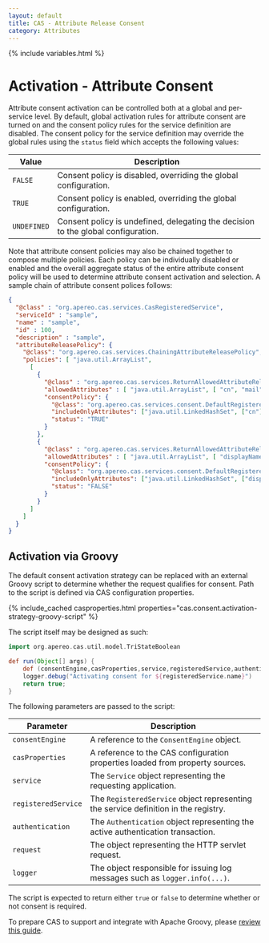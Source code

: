 ```yaml
---
layout: default
title: CAS - Attribute Release Consent
category: Attributes
---
```


{% include variables.html %}

# Activation - Attribute Consent

Attribute consent activation can be controlled both at a global and per-service level. By default, global activation rules for 
attribute consent are turned on and the consent policy rules for the service definition are disabled. The consent policy for
the service definition may override the global rules using the `status` field which accepts the following values:

| Value       | Description                                                                       |
|-------------|-----------------------------------------------------------------------------------|
| `FALSE`     | Consent policy is disabled, overriding the global configuration.                  |
| `TRUE`      | Consent policy is enabled, overriding the global configuration.                   |
| `UNDEFINED` | Consent policy is undefined, delegating the decision to the global configuration. |

Note that attribute consent policies may also be chained together to compose multiple policies. Each policy 
can be individually disabled or enabled and the overall aggregate status
of the entire attribute consent policy will be used to determine attribute consent activation and 
selection. A sample chain of attribute consent polices follows:

```json
{
  "@class" : "org.apereo.cas.services.CasRegisteredService",
  "serviceId" : "sample",
  "name" : "sample",
  "id" : 100,
  "description" : "sample",
  "attributeReleasePolicy": {
    "@class": "org.apereo.cas.services.ChainingAttributeReleasePolicy",
    "policies": [ "java.util.ArrayList",
      [
        {
          "@class" : "org.apereo.cas.services.ReturnAllowedAttributeReleasePolicy",
          "allowedAttributes" : [ "java.util.ArrayList", [ "cn", "mail", "sn" ] ],
          "consentPolicy": {
            "@class": "org.apereo.cas.services.consent.DefaultRegisteredServiceConsentPolicy",
            "includeOnlyAttributes": ["java.util.LinkedHashSet", ["cn"]],
            "status": "TRUE"
          }
        },
        {
          "@class" : "org.apereo.cas.services.ReturnAllowedAttributeReleasePolicy",
          "allowedAttributes" : [ "java.util.ArrayList", [ "displayName" ] ],
          "consentPolicy": {
            "@class": "org.apereo.cas.services.consent.DefaultRegisteredServiceConsentPolicy",
            "includeOnlyAttributes": ["java.util.LinkedHashSet", ["displayName"]],
            "status": "FALSE"
          }
        }
      ]
    ]
  }
}
```          

## Activation via Groovy

The default consent activation strategy can be replaced with an external Groovy script to determine whether the request 
qualifies for consent. Path to the script is defined via CAS configuration properties.

{% include_cached casproperties.html properties="cas.consent.activation-strategy-groovy-script" %}

The script itself may be designed as such:

```groovy
import org.apereo.cas.util.model.TriStateBoolean

def run(Object[] args) {
    def (consentEngine,casProperties,service,registeredService,authentication,request,logger) = args
    logger.debug("Activating consent for ${registeredService.name}")
    return true;
}
```

The following parameters are passed to the script:

| Parameter           | Description                                                                         |
|---------------------|-------------------------------------------------------------------------------------|
| `consentEngine`     | A reference to the `ConsentEngine` object.                                          |
| `casProperties`     | A reference to the CAS configuration properties loaded from property sources.       |
| `service`           | The `Service` object representing the requesting application.                       |
| `registeredService` | The `RegisteredService` object representing the service definition in the registry. |
| `authentication`    | The `Authentication` object representing the active authentication transaction.     |
| `request`           | The object representing the HTTP servlet request.                                   |
| `logger`            | The object responsible for issuing log messages such as `logger.info(...)`.         |

The script is expected to return either `true` or `false` to determine whether or not consent is required.

To prepare CAS to support and integrate with Apache Groovy, please [review this guide](../integration/Apache-Groovy-Scripting.html).
